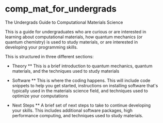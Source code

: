 # comp_mat_for_undergrads
The Undergrads Guide to Computational Materials Science

This is a guide for undergraduates who are curious or are interested in learning about computational materials, how quantum mechanics (or quantum chemistry) is used to study materials, or are interested in developing your programming skills.

This is structured in three different sections:
* Theory
    ** This is a brief introduction to quantum mechanics, quantum materials, and the techniques used to study materials

* Software
    ** This is where the coding happens. This will include code snippets to help you get started, instructions on installing software that's typically used in the materials science field, and techniques used to optimize your computations
* Next Steps
    ** A brief set of next steps to take to continue developing your skills. This includes additional software packages, high performance computing, and techniques used to study materials.